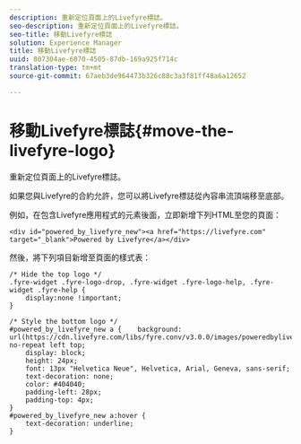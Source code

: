 ```yaml
---
description: 重新定位頁面上的Livefyre標誌。
seo-description: 重新定位頁面上的Livefyre標誌。
seo-title: 移動Livefyre標誌
solution: Experience Manager
title: 移動Livefyre標誌
uuid: 807304ae-6070-4505-87db-169a925f714c
translation-type: tm+mt
source-git-commit: 67aeb3de964473b326c88c3a3f81ff48a6a12652

---
```



# 移動Livefyre標誌{#move-the-livefyre-logo}

重新定位頁面上的Livefyre標誌。

如果您與Livefyre的合約允許，您可以將Livefyre標誌從內容串流頂端移至底部。

例如，在包含Livefyre應用程式的元素後面，立即新增下列HTML至您的頁面：

```
<div id="powered_by_livefyre_new"><a href="https://livefyre.com" target="_blank">Powered by Livefyre</a></div>
```

然後，將下列項目新增至頁面的樣式表：

```
/* Hide the top logo */ 
.fyre-widget .fyre-logo-drop, .fyre-widget .fyre-logo-help, .fyre-widget .fyre-help { 
    display:none !important; 
} 
  
/* Style the bottom logo */ 
#powered_by_livefyre_new a {    background: url(https://cdn.livefyre.com/libs/fyre.conv/v3.0.0/images/poweredbylivefyre.png) no-repeat left top; 
    display: block; 
    height: 24px; 
    font: 13px "Helvetica Neue", Helvetica, Arial, Geneva, sans-serif; 
    text-decoration: none; 
    color: #404040; 
    padding-left: 28px; 
    padding-top: 4px; 
} 
#powered_by_livefyre_new a:hover { 
    text-decoration: underline; 
}
```

